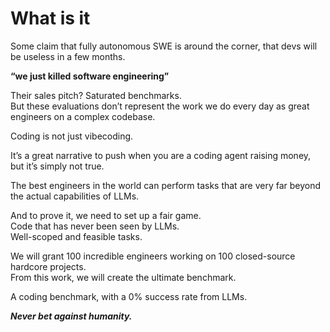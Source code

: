 # What is it

Some claim that fully autonomous SWE is around the corner, that devs will be useless in a few months.

**“we just killed software engineering”**

Their sales pitch? Saturated benchmarks.\
But these evaluations don’t represent the work we do every day as great engineers on a complex codebase.

Coding is not just vibecoding.

It’s a great narrative to push when you are a coding agent raising money, but it’s simply not true.

The best engineers in the world can perform tasks that are very far beyond the actual capabilities of LLMs.

And to prove it, we need to set up a fair game.\
Code that has never been seen by LLMs.\
Well-scoped and feasible tasks.

We will grant 100 incredible engineers working on 100 closed-source hardcore projects.\
From this work, we will create the ultimate benchmark.

A coding benchmark, with a 0% success rate from LLMs.

_**Never bet against humanity.**_
